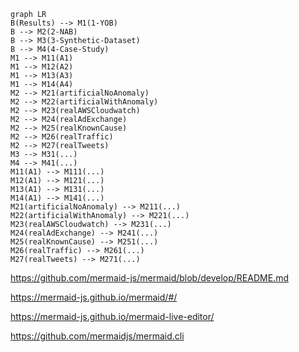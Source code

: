 


```mermaid
graph LR
B(Results) --> M1(1-YOB)
B --> M2(2-NAB)
B --> M3(3-Synthetic-Dataset)
B --> M4(4-Case-Study)
M1 --> M11(A1)
M1 --> M12(A2)
M1 --> M13(A3)
M1 --> M14(A4)
M2 --> M21(artificialNoAnomaly)
M2 --> M22(artificialWithAnomaly)
M2 --> M23(realAWSCloudwatch)
M2 --> M24(realAdExchange)
M2 --> M25(realKnownCause)
M2 --> M26(realTraffic)
M2 --> M27(realTweets)
M3 --> M31(...)
M4 --> M41(...)
M11(A1) --> M111(...)
M12(A1) --> M121(...)
M13(A1) --> M131(...)
M14(A1) --> M141(...)
M21(artificialNoAnomaly) --> M211(...)
M22(artificialWithAnomaly) --> M221(...)
M23(realAWSCloudwatch) --> M231(...)
M24(realAdExchange) --> M241(...)
M25(realKnownCause) --> M251(...)
M26(realTraffic) --> M261(...)
M27(realTweets) --> M271(...)
```


https://github.com/mermaid-js/mermaid/blob/develop/README.md

https://mermaid-js.github.io/mermaid/#/

https://mermaid-js.github.io/mermaid-live-editor/

https://github.com/mermaidjs/mermaid.cli
